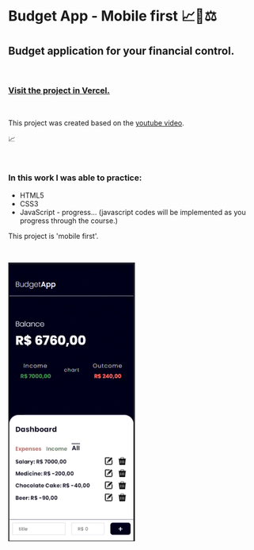 # Budget App - Mobile first 📈👜⚖

## Budget application for your financial control.

<br>

### <a href="https://budget-app-ivory.vercel.app/">Visit the project in Vercel.</a>

<br>

This project was created based on the <a href="https://www.youtube.com/watch?v=SQbCwfGC7EM">youtube video</a>.

📈

<br>

### In this work I was able to practice:

* HTML5
* CSS3
* JavaScript - progress... (javascript codes will be implemented as you progress through the course.)

This project is 'mobile first'.

<br>

![budget add image exemple](assets/images/README.gif)
